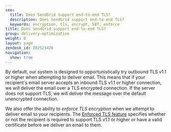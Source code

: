```yaml
---
seo:
  title: Does SendGrid support end-to-end TLS?
  description: Does SendGrid support end-to-end TLS?
  keywords: encryption, tls, encrypt, 587, enforce
title: Does SendGrid support end-to-end TLS?
group: delivery-optimization
weight: 0
layout: page
zendesk_id: 202523426
navigation:
  show: true
---
```


By default, our system is designed to opportunistically try outbound TLS v1.1 or higher when attempting to deliver email. This means that if your recipient's email server accepts an inbound TLS v1.1 or higher connection, we will deliver the email over a TLS encrypted connection. If the server does not support TLS, we will deliver the message over the default unencrypted connection.

We also offer the ability to _enforce TLS encryption_ when we attempt to deliver email to your recipients. The [Enforced TLS feature]({{root_url}}/API_Reference/Web_API_v3/Settings/enforced_tls.html) specifies whether or not the recipient is required to support TLS v1.1 or higher or have a valid certificate before we deliver an email to them.
